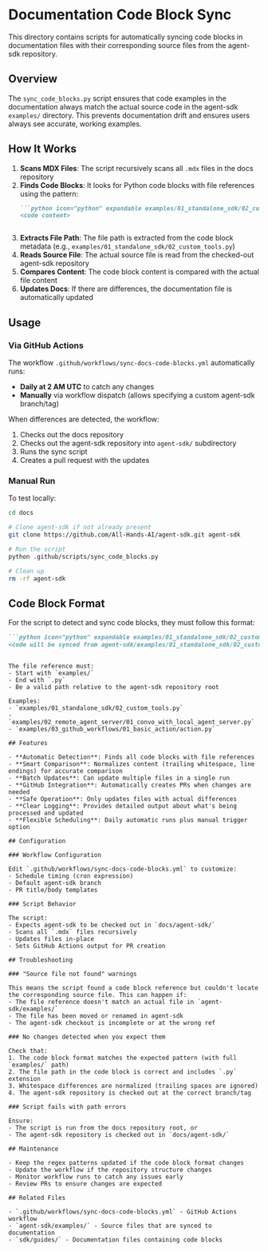 # Documentation Code Block Sync

This directory contains scripts for automatically syncing code blocks in documentation files with their corresponding source files from the agent-sdk repository.

## Overview

The `sync_code_blocks.py` script ensures that code examples in the documentation always match the actual source code in the agent-sdk `examples/` directory. This prevents documentation drift and ensures users always see accurate, working examples.

## How It Works

1. **Scans MDX Files**: The script recursively scans all `.mdx` files in the docs repository
2. **Finds Code Blocks**: It looks for Python code blocks with file references using the pattern:
   ```markdown
   ```python icon="python" expandable examples/01_standalone_sdk/02_custom_tools.py
   <code content>
   ```
   ```
3. **Extracts File Path**: The file path is extracted from the code block metadata (e.g., `examples/01_standalone_sdk/02_custom_tools.py`)
4. **Reads Source File**: The actual source file is read from the checked-out agent-sdk repository
5. **Compares Content**: The code block content is compared with the actual file content
6. **Updates Docs**: If there are differences, the documentation file is automatically updated

## Usage

### Via GitHub Actions

The workflow `.github/workflows/sync-docs-code-blocks.yml` automatically runs:
- **Daily at 2 AM UTC** to catch any changes
- **Manually** via workflow dispatch (allows specifying a custom agent-sdk branch/tag)

When differences are detected, the workflow:
1. Checks out the docs repository
2. Checks out the agent-sdk repository into `agent-sdk/` subdirectory
3. Runs the sync script
4. Creates a pull request with the updates

### Manual Run

To test locally:

```bash
cd docs

# Clone agent-sdk if not already present
git clone https://github.com/All-Hands-AI/agent-sdk.git agent-sdk

# Run the script
python .github/scripts/sync_code_blocks.py

# Clean up
rm -rf agent-sdk
```

## Code Block Format

For the script to detect and sync code blocks, they must follow this format:

```markdown
```python icon="python" expandable examples/01_standalone_sdk/02_custom_tools.py
<code will be synced from agent-sdk/examples/01_standalone_sdk/02_custom_tools.py>
```
```

The file reference must:
- Start with `examples/`
- End with `.py`
- Be a valid path relative to the agent-sdk repository root

Examples:
- `examples/01_standalone_sdk/02_custom_tools.py`
- `examples/02_remote_agent_server/01_convo_with_local_agent_server.py`
- `examples/03_github_workflows/01_basic_action/action.py`

## Features

- **Automatic Detection**: Finds all code blocks with file references
- **Smart Comparison**: Normalizes content (trailing whitespace, line endings) for accurate comparison
- **Batch Updates**: Can update multiple files in a single run
- **GitHub Integration**: Automatically creates PRs when changes are needed
- **Safe Operation**: Only updates files with actual differences
- **Clear Logging**: Provides detailed output about what's being processed and updated
- **Flexible Scheduling**: Daily automatic runs plus manual trigger option

## Configuration

### Workflow Configuration

Edit `.github/workflows/sync-docs-code-blocks.yml` to customize:
- Schedule timing (cron expression)
- Default agent-sdk branch
- PR title/body templates

### Script Behavior

The script:
- Expects agent-sdk to be checked out in `docs/agent-sdk/`
- Scans all `.mdx` files recursively
- Updates files in-place
- Sets GitHub Actions output for PR creation

## Troubleshooting

### "Source file not found" warnings

This means the script found a code block reference but couldn't locate the corresponding source file. This can happen if:
- The file reference doesn't match an actual file in `agent-sdk/examples/`
- The file has been moved or renamed in agent-sdk
- The agent-sdk checkout is incomplete or at the wrong ref

### No changes detected when you expect them

Check that:
1. The code block format matches the expected pattern (with full `examples/` path)
2. The file path in the code block is correct and includes `.py` extension
3. Whitespace differences are normalized (trailing spaces are ignored)
4. The agent-sdk repository is checked out at the correct branch/tag

### Script fails with path errors

Ensure:
- The script is run from the docs repository root, or
- The agent-sdk repository is checked out in `docs/agent-sdk/`

## Maintenance

- Keep the regex patterns updated if the code block format changes
- Update the workflow if the repository structure changes
- Monitor workflow runs to catch any issues early
- Review PRs to ensure changes are expected

## Related Files

- `.github/workflows/sync-docs-code-blocks.yml` - GitHub Actions workflow
- `agent-sdk/examples/` - Source files that are synced to documentation
- `sdk/guides/` - Documentation files containing code blocks
